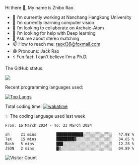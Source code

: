 Hi there 👋, My name is Zhibo Rao
- 🔭 I’m currently working at Nanchang Hangkong University
- 🌱 I’m currently learning computer vision
- 👯 I’m looking to collaborate on Archaic-Atom
- 🤔 I’m looking for help with Deep learning
- 💬 Ask me about stereo matching
- 📫 How to reach me: raoxi36@foxmail.com
- 😄 Pronouns: Jack Rao
- ⚡ Fun fact: I can't believe I'm a Ph.D.

The GitHub status:

![](https://github-readme-stats.vercel.app/api?username=ZhiboRao)

Recent programming languages used:

[![Top Langs](https://github-readme-stats.vercel.app/api/top-langs/?username=ZhiboRao&layout=compact)](https://github.com/anuraghazra/github-readme-stats)

Total coding time: [![wakatime](https://wakatime.com/badge/user/51ec5ec7-4742-4243-9eea-732ade32c0b7.svg)](https://wakatime.com/@51ec5ec7-4742-4243-9eea-732ade32c0b7)

✨ The coding language used last week 
<!--START_SECTION:waka-->

```txt
From: 16 March 2024 - To: 23 March 2024

sh     21 mins         ████████████░░░░░░░░░░░░░   47.98 %
TeX    15 mins         ████████▓░░░░░░░░░░░░░░░░   34.85 %
Bash   5 mins          ███░░░░░░░░░░░░░░░░░░░░░░   12.28 %
JSON   2 mins          █▒░░░░░░░░░░░░░░░░░░░░░░░   04.89 %
```

<!--END_SECTION:waka-->

![Visitor Count](https://profile-counter.glitch.me/Raohaocheng/count.svg)
